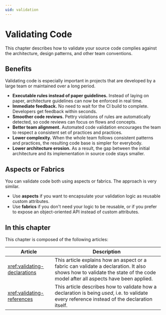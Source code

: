 ```yaml
---
uid: validation
---
```


# Validating Code

This chapter describes how to validate your source code complies against the architecture, design patterns, and other team conventions.

## Benefits

Validating code is especially important in projects that are developed by a large team or maintained over a long period.

* **Executable rules instead of paper guidelines.** Instead of laying on paper, architecture guidelines can now be enforced in real time.
* **Immediate feedback.** No need to wait for the CI build to complete. Developers get feedback within seconds.
* **Smoother code reviews.** Pettry violations of rules are automatically detected, so code reviews can focus on flows and concepts.
* **Better team alignment.** Automated code validation encourages the team to respect a consistent set of practices and practices.
* **Lower complexity.** When the whole team follows consistent patterns and practices, the resulting code base is simpler for everybody.
* **Lower architecture erosion.** As a result, the gap between the initial architecture and its implementation in source code stays smaller.

## Aspects or Fabrics

You can validate code both using aspects or fabrics. The approach is very similar.

* Use **aspects** if you want to encapsulate your validation logic as reusable custom attributes.
* Use **fabrics** if you don't need your logic to be reusable, or if you prefer to expose an object-oriented API instead of custom attributes.

## In this chapter
This chapter is composed of the following articles:

| Article | Description |
|--|--|
| <xref:validating-declarations> | This article explains how an aspect or a fabric can validate a declaration. It also shows how to validate the state of the code model after all aspects have been applied.
| <xref:validating-references> | This article describes how to validate how a declaration is being _used_, i.e. to validate every reference instead of the declaration itself.



